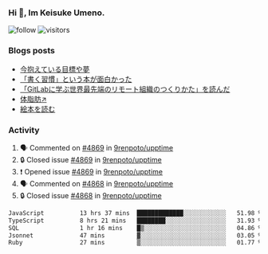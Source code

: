 ### Hi 👋, Im Keisuke Umeno.

<!--
**9renpoto/9renpoto** is a ✨ _special_ ✨ repository because its `README.md` (this file) appears on your GitHub profile.

Here are some ideas to get you started:

- 🔭 I’m currently working on ...
- 🌱 I’m currently learning ...
- 👯 I’m looking to collaborate on ...
- 🤔 I’m looking for help with ...
- 💬 Ask me about ...
- 📫 How to reach me: ...
- 😄 Pronouns: ...
- ⚡ Fun fact: ...
-->

![follow](https://img.shields.io/github/followers/9renpoto?label=Follow&style=social)
![visitors](https://komarev.com/ghpvc/?username=9renpoto&label=Profile%20views&color=0e75b6&style=flat)

### Blogs posts

<!-- BLOG-POST-LIST:START -->
- [今抱えている目標や夢](https://9renpoto.win/entry/2024/12/02/objective)
- [「書く習慣」という本が面白かった](https://9renpoto.win/entry/2024/11/11/leave_a_feeling_sad)
- [「GitLabに学ぶ世界最先端のリモート組織のつくりかた」を読んだ](https://9renpoto.win/entry/2024/09/10/remote_organization)
- [体脂肪↗](https://9renpoto.win/entry/2024/08/12/gaining_fat)
- [絵本を読む](https://9renpoto.win/entry/2024/07/26/picture_book)
<!-- BLOG-POST-LIST:END -->

### Activity

<!--START_SECTION:activity-->
1. 🗣 Commented on [#4869](https://github.com/9renpoto/upptime/issues/4869#issuecomment-2558270340) in [9renpoto/upptime](https://github.com/9renpoto/upptime)
2. 🔒 Closed issue [#4869](https://github.com/9renpoto/upptime/issues/4869) in [9renpoto/upptime](https://github.com/9renpoto/upptime)
3. ❗ Opened issue [#4869](https://github.com/9renpoto/upptime/issues/4869) in [9renpoto/upptime](https://github.com/9renpoto/upptime)
4. 🗣 Commented on [#4868](https://github.com/9renpoto/upptime/issues/4868#issuecomment-2558260389) in [9renpoto/upptime](https://github.com/9renpoto/upptime)
5. 🔒 Closed issue [#4868](https://github.com/9renpoto/upptime/issues/4868) in [9renpoto/upptime](https://github.com/9renpoto/upptime)
<!--END_SECTION:activity-->

<!--START_SECTION:waka-->

```txt
JavaScript          13 hrs 37 mins  █████████████░░░░░░░░░░░░   51.98 %
TypeScript          8 hrs 21 mins   ████████░░░░░░░░░░░░░░░░░   31.93 %
SQL                 1 hr 16 mins    █▒░░░░░░░░░░░░░░░░░░░░░░░   04.86 %
Jsonnet             47 mins         ▓░░░░░░░░░░░░░░░░░░░░░░░░   03.05 %
Ruby                27 mins         ▒░░░░░░░░░░░░░░░░░░░░░░░░   01.77 %
```

<!--END_SECTION:waka-->
